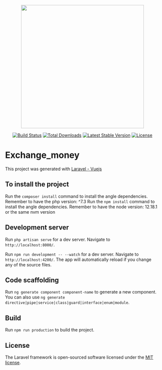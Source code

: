 <p align="center"><a href="https://laravel.com" target="_blank"><img src="https://vuejsdevelopers.com/images/posts/vue_laravel_crud.png" width="400"></a></p>

<p align="center">
<a href="https://travis-ci.org/laravel/framework"><img src="https://travis-ci.org/laravel/framework.svg" alt="Build Status"></a>
<a href="https://packagist.org/packages/laravel/framework"><img src="https://poser.pugx.org/laravel/framework/d/total.svg" alt="Total Downloads"></a>
<a href="https://packagist.org/packages/laravel/framework"><img src="https://poser.pugx.org/laravel/framework/v/stable.svg" alt="Latest Stable Version"></a>
<a href="https://packagist.org/packages/laravel/framework"><img src="https://poser.pugx.org/laravel/framework/license.svg" alt="License"></a>
</p>

# Exchange_money

This project was generated with [Laravel - Vuejs](https://bluuweb.github.io/tutorial-laravel/vue/#intalaciones)

## To install the project

Run the `composer install` command to install the angle dependencies. Remember to have the php version: ^7.3
Run the `npm install` command to install the angle dependencies. Remember to have the node version: 12.18.1 or the same nvm version

## Development server

Run `php artisan serve` for a dev server. Navigate to `http://localhost:8000/`. 

Run `npm run development -- --watch` for a dev server. Navigate to `http://localhost:4200/`. The app will automatically reload if you change any of the source files.

## Code scaffolding

Run `ng generate component component-name` to generate a new component. You can also use `ng generate directive|pipe|service|class|guard|interface|enum|module`.

## Build

Run `npm run production` to build the project. 

## License

The Laravel framework is open-sourced software licensed under the [MIT license](https://opensource.org/licenses/MIT).
